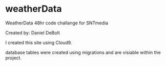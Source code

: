 # weatherData
WeatherData 48hr code challange for SNTmedia

Created by: Daniel DeBolt

I created this site using Cloud9. 

database tables were created using migrations and are visiable within the project.

